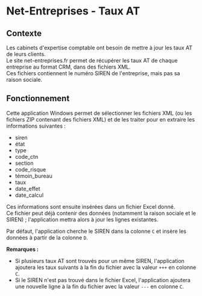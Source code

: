# Net-Entreprises - Taux AT

## Contexte

Les cabinets d'expertise comptable ont besoin de mettre à jour les taux AT de leurs clients.  
Le site net-entreprises.fr permet de récupérer les taux AT de chaque entreprise au format CRM, dans des fichiers XML.  
Ces fichiers contiennent le numéro SIREN de l'entreprise, mais pas sa raison sociale.

## Fonctionnement

Cette application Windows permet de sélectionner les fichiers XML (ou les fichiers ZIP contenant des fichiers XML) et de les traiter pour en extraire les informations suivantes :

- siren
- état
- type
- code_ctn
- section
- code_risque
- témoin_bureau
- taux
- date_effet
- date_calcul

Ces informations sont ensuite insérées dans un fichier Excel donné.  
Ce fichier peut déjà contenir des données (notamment la raison sociale et le SIREN) ; l'application mettra alors à jour les lignes existantes.

Par défaut, l'application cherche le SIREN dans la colonne `C` et insère les données à partir de la colonne `D`.

**Remarques :**

- Si plusieurs taux AT sont trouvés pour un même SIREN, l'application ajoutera les taux suivants à la fin du fichier avec la valeur `+++` en colonne `C`.
- Si le SIREN n'est pas trouvé dans le fichier Excel, l'application ajoutera une nouvelle ligne à la fin du fichier avec la valeur `---` en colonne `C`.

